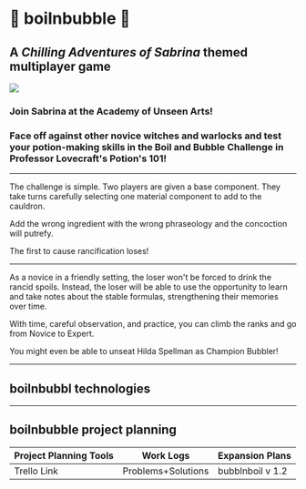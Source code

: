 # :crystal_ball: boilnbubble :crystal_ball:
## A _Chilling Adventures of Sabrina_ themed multiplayer game
![](https://media.giphy.com/media/26orHbAzJmKriiDVZG/giphy.gif)


### Join Sabrina at the Academy of Unseen Arts! 
### Face off against other novice witches and warlocks and test your potion-making skills in the Boil and Bubble Challenge in Professor Lovecraft's Potion's 101!

---

The challenge is simple. Two players are given a base component. They take turns carefully selecting one material component to add to the cauldron. 

Add the wrong ingredient with the wrong phraseology and the concoction will putrefy. 

The first to cause rancification loses!

---

As a novice in a friendly setting, the loser won't be forced to drink the rancid spoils. Instead, the loser will be able to use the opportunity to learn and take notes about the stable formulas, strengthening their memories over time. 

With time, careful observation, and practice, you can climb the ranks and go from Novice to Expert. 

You might even be able to unseat Hilda Spellman as Champion Bubbler!


---

## boilnbubbl technologies


---

## boilnbubble project planning 

Project Planning Tools    |   Work Logs   |   Expansion Plans
----------------------    |   ---------   |   ---------------
Trello Link               |   Problems+Solutions    |   bubblnboil v 1.2 





